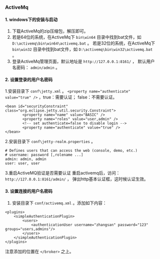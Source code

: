 ### ActiveMq
#### 1. windows下的安装与启动
1. 下载ActiveMq的zip压缩包，解压即可。
2. 若是64位的系统，在ActiveMq下 `bin\win64` 目录中找到bat文件，如 `D:\activemq\bin\win64\activemq.bat` 。
   若是32位的系统，在ActiveMq下 `bin\win32` 目录中找到bat文件，如 `D:\activemq\bin\win32\activemq.bat` 。
3. 登录ActiveMq管理页面，默认地址是 `http://127.0.0.1:8161/` ，
   默认用户名密码： `admin/admin` 。
   
#### 2. 设置登录的用户名密码
1.安装目录下 `conf\jetty.xml` 。
`<property name="authenticate" value="true" />` ，true：需要认证； false：不需要认证。

```
<bean id="securityConstraint" class="org.eclipse.jetty.util.security.Constraint">
        <property name="name" value="BASIC" />
        <property name="roles" value="user,admin" />
        <!-- set authenticate=false to disable login -->
        <property name="authenticate" value="true" />
</bean>
```
2.安装目录下 `conf\jetty-realm.properties` 。
```
# Defines users that can access the web (console, demo, etc.)
# username: password [,rolename ...]
admin: admin, admin
user: user, user
```
3.重启ActiveMQ验证是否需要认证 重启activemq后，访问： `http://127.0.0.1:8161/admin/` ，
   弹出http基本认证框，这时候认证生效。
   
#### 3. 设置连接的用户名密码
1. 安装目录下 `conf/activemq.xml` 。添加如下内容：
```
<plugins>
    <simpleAuthenticationPlugin>
        <users>
            <authenticationUser username="zhangsan" password="123" groups="users,admins"/>
        </users>
    </simpleAuthenticationPlugin>
</plugins>
```
注意添加的位置在 `</broker>` 之上。
